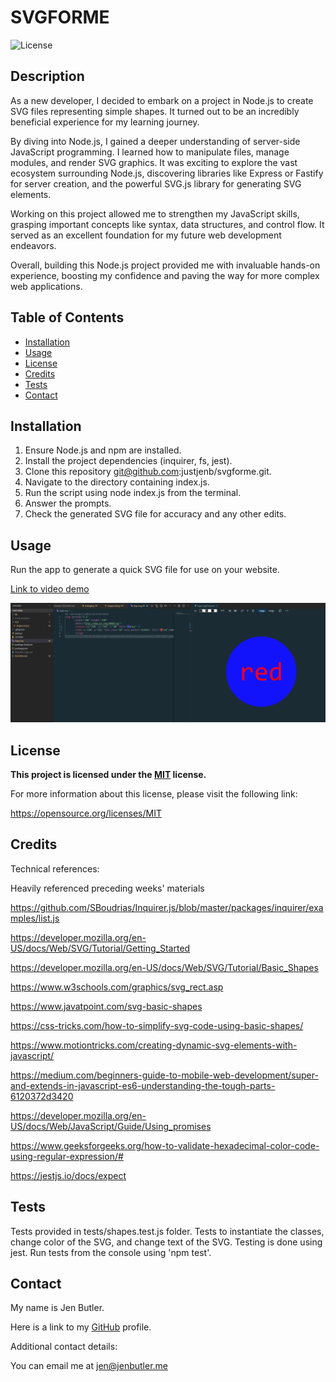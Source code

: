 # SVGFORME

![License](https://img.shields.io/badge/License-MIT-blue.svg)

## Description

As a new developer, I decided to embark on a project in Node.js to create SVG files representing simple shapes. It turned out to be an incredibly beneficial experience for my learning journey.

By diving into Node.js, I gained a deeper understanding of server-side JavaScript programming. I learned how to manipulate files, manage modules, and render SVG graphics. It was exciting to explore the vast ecosystem surrounding Node.js, discovering libraries like Express or Fastify for server creation, and the powerful SVG.js library for generating SVG elements.

Working on this project allowed me to strengthen my JavaScript skills, grasping important concepts like syntax, data structures, and control flow. It served as an excellent foundation for my future web development endeavors.

Overall, building this Node.js project provided me with invaluable hands-on experience, boosting my confidence and paving the way for more complex web applications.

## Table of Contents

- [Installation](#installation)
- [Usage](#usage)
- [License](#license)
- [Credits](#credits)
- [Tests](#tests)
- [Contact](#contact)

## Installation

1. Ensure Node.js and npm are installed.
2. Install the project dependencies (inquirer, fs, jest).
3. Clone this repository git@github.com:justjenb/svgforme.git.
4. Navigate to the directory containing index.js.
5. Run the script using node index.js from the terminal.
6. Answer the prompts.
7. Check the generated SVG file for accuracy and any other edits.

## Usage

Run the app to generate a quick SVG file for use on your website.

[Link to video demo](https://drive.google.com/file/d/1vjfhk6Yqdu1rK2mWlXZgyJtzfDzPEmsk/view)

![screenshot of SVG](./assets/images/screenshot.png)

## License

**This project is licensed under the [MIT](https://opensource.org/licenses/MIT) license.**

For more information about this license, please visit the following link:

https://opensource.org/licenses/MIT

## Credits

Technical references:

Heavily referenced preceding weeks' materials

https://github.com/SBoudrias/Inquirer.js/blob/master/packages/inquirer/examples/list.js

https://developer.mozilla.org/en-US/docs/Web/SVG/Tutorial/Getting_Started

https://developer.mozilla.org/en-US/docs/Web/SVG/Tutorial/Basic_Shapes

https://www.w3schools.com/graphics/svg_rect.asp

https://www.javatpoint.com/svg-basic-shapes

https://css-tricks.com/how-to-simplify-svg-code-using-basic-shapes/

https://www.motiontricks.com/creating-dynamic-svg-elements-with-javascript/

https://medium.com/beginners-guide-to-mobile-web-development/super-and-extends-in-javascript-es6-understanding-the-tough-parts-6120372d3420

https://developer.mozilla.org/en-US/docs/Web/JavaScript/Guide/Using_promises

https://www.geeksforgeeks.org/how-to-validate-hexadecimal-color-code-using-regular-expression/#

https://jestjs.io/docs/expect

## Tests

Tests provided in tests/shapes.test.js folder.
Tests to instantiate the classes, change color of the SVG, and change text of the SVG.
Testing is done using jest.
Run tests from the console using 'npm test'.

## Contact

My name is Jen Butler.

Here is a link to my [GitHub](https://github.com/justjenb) profile. 

Additional contact details:

You can email me at jen@jenbutler.me

